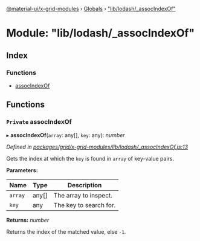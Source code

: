 [@material-ui/x-grid-modules](../README.md) › [Globals](../globals.md) › ["lib/lodash/_assocIndexOf"](_lib_lodash__associndexof_.md)

# Module: "lib/lodash/_assocIndexOf"

## Index

### Functions

* [assocIndexOf](_lib_lodash__associndexof_.md#private-associndexof)

## Functions

### `Private` assocIndexOf

▸ **assocIndexOf**(`array`: any[], `key`: any): *number*

*Defined in [packages/grid/x-grid-modules/lib/lodash/_assocIndexOf.js:13](https://github.com/mui-org/material-ui-x/blob/a679779/packages/grid/x-grid-modules/lib/lodash/_assocIndexOf.js#L13)*

Gets the index at which the `key` is found in `array` of key-value pairs.

**Parameters:**

Name | Type | Description |
------ | ------ | ------ |
`array` | any[] | The array to inspect. |
`key` | any | The key to search for. |

**Returns:** *number*

Returns the index of the matched value, else `-1`.
